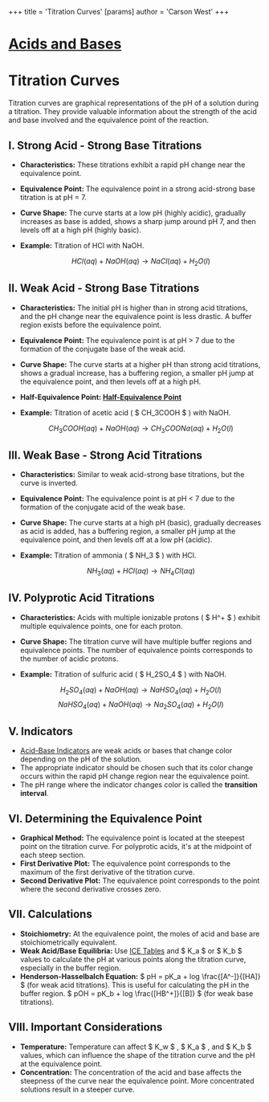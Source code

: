 +++
 title = 'Titration Curves'
[params]
	author = 'Carson West'
+++
# [Acids and Bases](./../acids-and-bases/)
# Titration Curves

Titration curves are graphical representations of the pH of a solution during a titration. They provide valuable information about the strength of the acid and base involved and the equivalence point of the reaction.

## I. Strong Acid - Strong Base Titrations

*   **Characteristics:** These titrations exhibit a rapid pH change near the equivalence point.
*   **Equivalence Point:** The equivalence point in a strong acid-strong base titration is at pH = 7.
*   **Curve Shape:** The curve starts at a low pH (highly acidic), gradually increases as base is added, shows a sharp jump around pH 7, and then levels off at a high pH (highly basic).
*   **Example:** Titration of HCl with NaOH.

     $$ HCl(aq) + NaOH(aq) \rightarrow NaCl(aq) + H_2O(l) $$  
## II. Weak Acid - Strong Base Titrations

*   **Characteristics:** The initial pH is higher than in strong acid titrations, and the pH change near the equivalence point is less drastic. A buffer region exists before the equivalence point.
*   **Equivalence Point:** The equivalence point is at pH > 7 due to the formation of the conjugate base of the weak acid.
*   **Curve Shape:** The curve starts at a higher pH than strong acid titrations, shows a gradual increase, has a buffering region, a smaller pH jump at the equivalence point, and then levels off at a high pH.
*   **Half-Equivalence Point: [Half-Equivalence Point](./../half-equivalence-point/)**
*   **Example:** Titration of acetic acid ( $ CH_3COOH $ ) with NaOH.

     $$ CH_3COOH(aq) + NaOH(aq) \rightarrow CH_3COONa(aq) + H_2O(l) $$  
## III. Weak Base - Strong Acid Titrations

*   **Characteristics:** Similar to weak acid-strong base titrations, but the curve is inverted.
*   **Equivalence Point:** The equivalence point is at pH < 7 due to the formation of the conjugate acid of the weak base.
*   **Curve Shape:** The curve starts at a high pH (basic), gradually decreases as acid is added, has a buffering region, a smaller pH jump at the equivalence point, and then levels off at a low pH (acidic).
*   **Example:** Titration of ammonia ( $ NH_3 $ ) with HCl.

     $$ NH_3(aq) + HCl(aq) \rightarrow NH_4Cl(aq) $$  
## IV. Polyprotic Acid Titrations

*   **Characteristics:** Acids with multiple ionizable protons ( $ H^+ $ ) exhibit multiple equivalence points, one for each proton.
*   **Curve Shape:** The titration curve will have multiple buffer regions and equivalence points. The number of equivalence points corresponds to the number of acidic protons.
*   **Example:** Titration of sulfuric acid ( $ H_2SO_4 $ ) with NaOH.

     $$ H_2SO_4(aq) + NaOH(aq) \rightarrow NaHSO_4(aq) + H_2O(l) $$       $$ NaHSO_4(aq) + NaOH(aq) \rightarrow Na_2SO_4(aq) + H_2O(l) $$  
## V. Indicators

*   [Acid-Base Indicators](./../acid-base-indicators/) are weak acids or bases that change color depending on the pH of the solution.
*   The appropriate indicator should be chosen such that its color change occurs within the rapid pH change region near the equivalence point.
*   The pH range where the indicator changes color is called the **transition interval**.

## VI. Determining the Equivalence Point

*   **Graphical Method:** The equivalence point is located at the steepest point on the titration curve. For polyprotic acids, it's at the midpoint of each steep section.
*   **First Derivative Plot:** The equivalence point corresponds to the maximum of the first derivative of the titration curve.
*   **Second Derivative Plot:** The equivalence point corresponds to the point where the second derivative crosses zero.

## VII. Calculations

*   **Stoichiometry:** At the equivalence point, the moles of acid and base are stoichiometrically equivalent.
*   **Weak Acid/Base Equilibria:** Use [ICE Tables](./../ice-tables/) and  $ K_a $  or  $ K_b $  values to calculate the pH at various points along the titration curve, especially in the buffer region.
*   **Henderson-Hasselbalch Equation:**   $ pH = pK_a + log \frac{[A^-]}{[HA]} $  (for weak acid titrations). This is useful for calculating the pH in the buffer region.  $ pOH = pK_b + log \frac{[HB^+]}{[B]} $  (for weak base titrations).

## VIII. Important Considerations

*   **Temperature:** Temperature can affect  $ K_w $ ,  $ K_a $ , and  $ K_b $  values, which can influence the shape of the titration curve and the pH at the equivalence point.
*   **Concentration:** The concentration of the acid and base affects the steepness of the curve near the equivalence point. More concentrated solutions result in a steeper curve.
